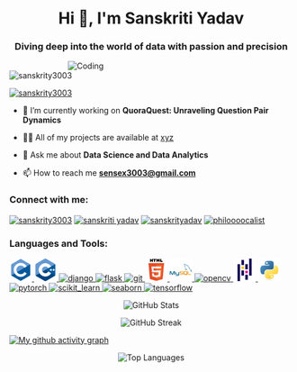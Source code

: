 

<h1 align="center">Hi 👋, I'm Sanskriti Yadav</h1>
<h3 align="center">Diving deep into the world of data with passion and precision</h3>
<img align="right" alt="Coding" width="400" src="https://media2.giphy.com/media/v1.Y2lkPTc5MGI3NjExMHh2ZG1rbXJyeXhteTJtNDVicXY2bDd6bjQ1ZmdmODhkNTlycTV5NyZlcD12MV9pbnRlcm5hbF9naWZfYnlfaWQmY3Q9Zw/LaVp0AyqR5bGsC5Cbm/giphy.gif">


<p align="left"> <img src="https://komarev.com/ghpvc/?username=sanskrity3003&label=Profile%20views&color=0e75b6&style=flat" alt="sanskrity3003" /> </p>

<p align="left"> <a href="https://twitter.com/sanskrity3003" target="blank"><img src="https://img.shields.io/twitter/follow/sanskrity3003?logo=twitter&style=for-the-badge" alt="sanskrity3003" /></a> </p>

- 🔭 I’m currently working on **QuoraQuest: Unraveling Question Pair Dynamics**

- 👨‍💻 All of my projects are available at [xyz](xyz)

- 💬 Ask me about **Data Science and Data Analytics**

- 📫 How to reach me **sensex3003@gmail.com**

<h3 align="left">Connect with me:</h3>
<p align="left">
<a href="https://twitter.com/sanskrity3003" target="blank"><img align="center" src="https://raw.githubusercontent.com/rahuldkjain/github-profile-readme-generator/master/src/images/icons/Social/twitter.svg" alt="sanskrity3003" height="30" width="40" /></a>
<a href="https://linkedin.com/in/sanskriti yadav" target="blank"><img align="center" src="https://raw.githubusercontent.com/rahuldkjain/github-profile-readme-generator/master/src/images/icons/Social/linked-in-alt.svg" alt="sanskriti yadav" height="30" width="40" /></a>
<a href="https://kaggle.com/sanskrityadav" target="blank"><img align="center" src="https://raw.githubusercontent.com/rahuldkjain/github-profile-readme-generator/master/src/images/icons/Social/kaggle.svg" alt="sanskrityadav" height="30" width="40" /></a>
<a href="https://instagram.com/philoooocalist" target="blank"><img align="center" src="https://raw.githubusercontent.com/rahuldkjain/github-profile-readme-generator/master/src/images/icons/Social/instagram.svg" alt="philoooocalist" height="30" width="40" /></a>
</p>

<h3 align="left">Languages and Tools:</h3>
<p align="left"> <a href="https://www.cprogramming.com/" target="_blank" rel="noreferrer"> <img src="https://raw.githubusercontent.com/devicons/devicon/master/icons/c/c-original.svg" alt="c" width="40" height="40"/> </a> <a href="https://www.w3schools.com/cpp/" target="_blank" rel="noreferrer"> <img src="https://raw.githubusercontent.com/devicons/devicon/master/icons/cplusplus/cplusplus-original.svg" alt="cplusplus" width="40" height="40"/> </a> <a href="https://www.djangoproject.com/" target="_blank" rel="noreferrer"> <img src="https://cdn.worldvectorlogo.com/logos/django.svg" alt="django" width="40" height="40"/> </a> <a href="https://flask.palletsprojects.com/" target="_blank" rel="noreferrer"> <img src="https://www.vectorlogo.zone/logos/pocoo_flask/pocoo_flask-icon.svg" alt="flask" width="40" height="40"/> </a> <a href="https://git-scm.com/" target="_blank" rel="noreferrer"> <img src="https://www.vectorlogo.zone/logos/git-scm/git-scm-icon.svg" alt="git" width="40" height="40"/> </a> <a href="https://www.w3.org/html/" target="_blank" rel="noreferrer"> <img src="https://raw.githubusercontent.com/devicons/devicon/master/icons/html5/html5-original-wordmark.svg" alt="html5" width="40" height="40"/> </a> <a href="https://www.mysql.com/" target="_blank" rel="noreferrer"> <img src="https://raw.githubusercontent.com/devicons/devicon/master/icons/mysql/mysql-original-wordmark.svg" alt="mysql" width="40" height="40"/> </a> <a href="https://opencv.org/" target="_blank" rel="noreferrer"> <img src="https://www.vectorlogo.zone/logos/opencv/opencv-icon.svg" alt="opencv" width="40" height="40"/> </a> <a href="https://pandas.pydata.org/" target="_blank" rel="noreferrer"> <img src="https://raw.githubusercontent.com/devicons/devicon/2ae2a900d2f041da66e950e4d48052658d850630/icons/pandas/pandas-original.svg" alt="pandas" width="40" height="40"/> </a> <a href="https://www.python.org" target="_blank" rel="noreferrer"> <img src="https://raw.githubusercontent.com/devicons/devicon/master/icons/python/python-original.svg" alt="python" width="40" height="40"/> </a> <a href="https://pytorch.org/" target="_blank" rel="noreferrer"> <img src="https://www.vectorlogo.zone/logos/pytorch/pytorch-icon.svg" alt="pytorch" width="40" height="40"/> </a> <a href="https://scikit-learn.org/" target="_blank" rel="noreferrer"> <img src="https://upload.wikimedia.org/wikipedia/commons/0/05/Scikit_learn_logo_small.svg" alt="scikit_learn" width="40" height="40"/> </a> <a href="https://seaborn.pydata.org/" target="_blank" rel="noreferrer"> <img src="https://seaborn.pydata.org/_images/logo-mark-lightbg.svg" alt="seaborn" width="40" height="40"/> </a> <a href="https://www.tensorflow.org" target="_blank" rel="noreferrer"> <img src="https://www.vectorlogo.zone/logos/tensorflow/tensorflow-icon.svg" alt="tensorflow" width="40" height="40"/> </a> </p>



<div align="center">
  <img src="https://github-readme-stats.vercel.app/api?username=sanskrity3003&show_icons=true&locale=en&theme=dark" alt="GitHub Stats" />
</div>


<p align="center">
  <img src="https://github-readme-streak-stats.herokuapp.com/?user=sanskrity3003&theme=dark" alt="GitHub Streak" />
</p>

[![My github activity graph](https://github-readme-activity-graph.vercel.app/graph?username=Sanskrity3003&theme=react-dark)](https://github.com/Sanskrity3003) 

<div align="center">
  <img src="https://github-readme-stats.vercel.app/api/top-langs?username=sanskrity3003&show_icons=true&locale=en&layout=compact&theme=dark" alt="Top Languages" />
</div>



